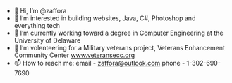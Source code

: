 - 👋 Hi, I’m @zaffora
- 👀 I’m interested in building websites, Java, C#, Photoshop and everything tech
- 🌱 I’m currently working toward a degree in Computer Engineering at the University of Delaware
- 💞️ I’m volenteering for a Military veterans project, Veterans Enhancement Community Center www.veteransecc.org
- 📫 How to reach me: email - zaffora@outlook.com phone - 1-302-690-7690

<!---
You can click the Preview link to take a look at your changes.
--->
